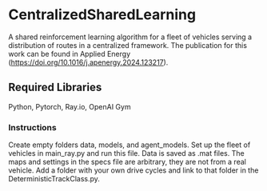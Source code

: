 # CentralizedSharedLearning
A shared reinforcement learning algorithm for a fleet of vehicles serving a distribution of routes in a centralized framework.
The publication for this work can be found in Applied Energy (https://doi.org/10.1016/j.apenergy.2024.123217).

## Required Libraries
Python, Pytorch, Ray.io, OpenAI Gym

### Instructions
Create empty folders data, models, and agent_models. Set up the fleet of vehicles in main_ray.py and run this file. Data is saved as .mat files. The maps and settings in the specs file are arbitrary, they are not from a real vehicle. Add a folder with your own drive cycles and link to that folder in the DeterministicTrackClass.py.
